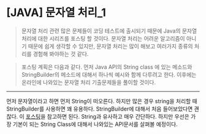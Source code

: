 # [JAVA] 문자열 처리_1

> 문자열 처리 관련 많은 문제들이 코딩 테스트에 출시되기 때문에 Java의 문자열 처리에 대한 시리즈를 포스팅 할 것이다. 문자열 처리는 어려운 알고리즘이 아니기 때문에 쉽게 생각할 수 있지만, 문자열 처리는 많이 해보고 여러가지 종류의 처리를 경험해 봐야하는 것 같다. 

> 포스팅 계획은 다음과 같다. 먼저 Java API의 String class 에 있는 메소드와 StringBuilder의 메소드에 대해서 하나씩 예시와 함께 다루려고 한다. 이후에는 온라인에 나와있는 문자열 처리 기출문제들을 풀이할 것이다. 



---

먼저 문자열이라고 하면 먼저 String이 떠오른다. 하지만 많은 경우 string을 처리할 때 StringBuilder를 사용하면 꽤 유용하다. StringBuilder에 대해서 처음 들어보았다면 괜찮다. 이 [포스팅](https://yjksw.github.io/java-stringClasses/)을 참고하면 된다. String과 유사하고 매우 간단하다. 하지만 우선은 가장 기본이 되는 String Class에 대해서 나와있는 API문서를 살펴볼 예정이다. 



